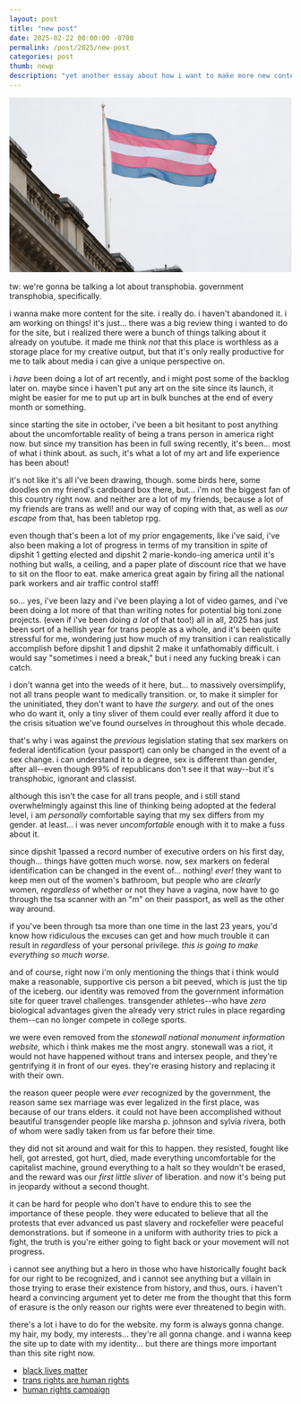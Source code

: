 ```yaml
---
layout: post
title: "new post"
date: 2025-02-22 00:00:00 -0700
permalink: /post/2025/new-post
categories: post
thumb: newp
description: "yet another essay about how i want to make more new content for the site, and detailing why i haven't. and... maybe going into some more important matters, too."
---
```

![trans flag](/img/postpics/trans.png)

tw: we're gonna be talking a lot about transphobia. government transphobia, specifically.

i wanna make more content for the site. i really do. i haven't abandoned it. i am working on things! it's just... there was a big review thing i wanted to do for the site, but i realized there were a bunch of things talking about it already on youtube. it made me think *not* that this place is worthless as a storage place for my creative output, but that it's only really productive for me to talk about media i can give a unique perspective on.

i *have* been doing a lot of art recently, and i might post some of the backlog later on. maybe since i haven't put any art on the site since its launch, it might be easier for me to put up art in bulk bunches at the end of every month or something.

since starting the site in october, i've been a bit hesitant to post anything about the uncomfortable reality of being a trans person in america right now. but since my transition has been in full swing recently, it's been... most of what i think about. as such, it's what a lot of my art and life experience has been about!

it's not like it's all i've been drawing, though. some birds here, some doodles on my friend's cardboard box there, but... i'm not the biggest fan of this country right now. and neither are a lot of my friends, because a lot of my friends are trans as well! and our way of coping with that, as well as *our escape* from that, has been tabletop rpg.

even though that's been a lot of my prior engagements, like i've said, i've also been making a lot of progress in terms of my transition in spite of dipshit 1 getting elected and dipshit 2 marie-kondo-ing america until it's nothing but walls, a ceiling, and a paper plate of discount rice that we have to sit on the floor to eat. make america great again by firing all the national park workers and air traffic control staff!

so... yes, i've been lazy and i've been playing a lot of video games, and i've been doing a lot more of that than writing notes for potential big toni.zone projects. (even if i've been doing *a lot* of that too!) all in all, 2025 has just been sort of a hellish year for trans people as a whole, and it's been quite stressful for me, wondering just how much of my transition i can realistically accomplish before dipshit 1 and dipshit 2 make it unfathomably difficult. i would say "sometimes i need a break," but i need any fucking break i can catch.

i don't wanna get into the weeds of it here, but... to massively oversimplify, not all trans people want to medically transition. or, to make it simpler for the uninitiated, they don't want to have *the surgery.* and out of the ones who do want it, only a tiny sliver of them could ever really afford it due to the crisis situation we've found ourselves in throughout this whole decade.

that's why i was against the *previous* legislation stating that sex markers on federal identification (your passport) can only be changed in the event of a sex change. i can understand it to a degree, sex is different than gender, after all--even though 99% of republicans don't see it that way--but it's transphobic, ignorant and classist.

although this isn't the case for all trans people, and i still stand overwhelmingly against this line of thinking being adopted at the federal level, i am *personally* comfortable saying that my sex differs from my gender. at least... i was never *uncomfortable* enough with it to make a fuss about it.

since dipshit 1passed a record number of executive orders on his first day, though... things have gotten much worse. now, sex markers on federal identification can be changed in the event of... nothing! *ever!* they want to keep men out of the women's bathroom, but people who are *clearly* women, *regardless* of whether or not they have a vagina, now have to go through the tsa scanner with an "m" on their passport, as well as the other way around.

if you've been through tsa more than one time in the last 23 years, you'd know how ridiculous the excuses can get and how much trouble it can result in *regardless* of your personal privilege. *this is going to make everything so much worse.*

and of course, right now i'm only mentioning the things that i think would make a reasonable, supportive cis person a bit peeved, which is just the tip of the iceberg. our identity was removed from the government information site for queer travel challenges. transgender athletes--who have *zero* biological advantages given the already very strict rules in place regarding them--can no longer compete in college sports.

we were even removed from the *stonewall national monument information website,* which i think makes me the most angry. stonewall was a riot, it would not have happened without trans and intersex people, and they're gentrifying it in front of our eyes. they're erasing history and replacing it with their own.

the reason queer people were *ever* recognized by the government, the reason same sex marriage was ever legalized in the first place, was because of our trans elders. it could not have been accomplished without beautiful transgender people like marsha p. johnson and sylvia rivera, both of whom were sadly taken from us far before their time.

they did not sit around and wait for this to happen. they resisted, fought like hell, got arrested, got hurt, died, made everything uncomfortable for the capitalist machine, ground everything to a halt so they wouldn't be erased, and the reward was our *first little sliver* of liberation. and now it's being put in jeopardy without a second thought.

it can be hard for people who don't have to endure this to see the importance of these people. they were educated to believe that all the protests that ever advanced us past slavery and rockefeller were peaceful demonstrations. but if someone in a uniform with authority tries to pick a fight, the truth is you're either going to fight back or your movement will not progress.

i cannot see anything but a hero in those who have historically fought back for our right to be recognized, and i cannot see anything but a villain in those trying to erase their existence from history, and thus, ours. i haven't heard a convincing argument yet to deter me from the thought that this form of erasure is the only reason our rights were ever threatened to begin with.

there's a lot i have to do for the website. my form is always gonna change. my hair, my body, my interests... they're all gonna change. and i wanna keep the site up to date with my identity... but there are things more important than this site right now.

- [black lives matter](https://blm.carrd.co/)
- [trans rights are human rights](https://transrightshumanrights.carrd.co/)
- [human rights campaign](https://give.hrc.org/)